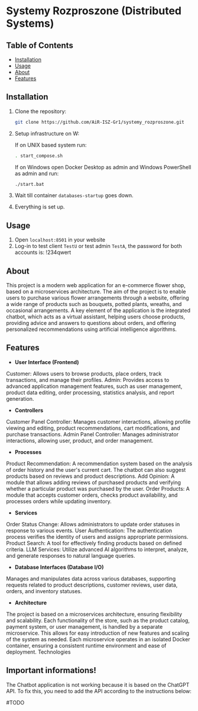 # Systemy Rozproszone (Distributed Systems)

## Table of Contents
  
  - [Installation](#installation)
  - [Usage](#usage)
  - [About](#about)
  - [Features](#features)

## Installation

1. Clone the repository:

    ```bash
    git clone https://github.com/AiR-ISZ-Gr1/systemy_rozproszone.git
    ```

2. Setup infrastructure on W:

    If on UNIX based system run:
    ```bash
    . start_compose.sh
    ```
   
    If on Windows open Docker Desktop as admin and Windows PowerShell as admin and run:
    ```bash
    ./start.bat
    ```

5. Wait till container `databases-startup` goes down.

6. Everything is set up.


## Usage

1. Open `localhost:8501` in your website
2. Log-in to test client `TestU` or test admin `TestA`, the password for both accounts is: !234qwert

## About
This project is a modern web application for an e-commerce flower shop, based on a microservices architecture. The aim of the project is to enable users to purchase various flower arrangements through a website, offering a wide range of products such as bouquets, potted plants, wreaths, and occasional arrangements. A key element of the application is the integrated chatbot, which acts as a virtual assistant, helping users choose products, providing advice and answers to questions about orders, and offering personalized recommendations using artificial intelligence algorithms.

## Features

- **User Interface (Frontend)**

Customer: Allows users to browse products, place orders, track transactions, and manage their profiles.
Admin: Provides access to advanced application management features, such as user management, product data editing, order processing, statistics analysis, and report generation.

- **Controllers**

Customer Panel Controller: Manages customer interactions, allowing profile viewing and editing, product recommendations, cart modifications, and purchase transactions.
Admin Panel Controller: Manages administrator interactions, allowing user, product, and order management.

- **Processes**

Product Recommendation: A recommendation system based on the analysis of order history and the user's current cart. The chatbot can also suggest products based on reviews and product descriptions.
Add Opinion: A module that allows adding reviews of purchased products and verifying whether a particular product was purchased by the user.
Order Products: A module that accepts customer orders, checks product availability, and processes orders while updating inventory.

- **Services**

Order Status Change: Allows administrators to update order statuses in response to various events.
User Authentication: The authentication process verifies the identity of users and assigns appropriate permissions.
Product Search: A tool for effectively finding products based on defined criteria.
LLM Services: Utilize advanced AI algorithms to interpret, analyze, and generate responses to natural language queries.

- **Database Interfaces (Database I/O)**

Manages and manipulates data across various databases, supporting requests related to product descriptions, customer reviews, user data, orders, and inventory statuses.

- **Architecture**

The project is based on a microservices architecture, ensuring flexibility and scalability. Each functionality of the store, such as the product catalog, payment system, or user management, is handled by a separate microservice. This allows for easy introduction of new features and scaling of the system as needed. Each microservice operates in an isolated Docker container, ensuring a consistent runtime environment and ease of deployment.
Technologies

## Important informations!
The Chatbot application is not working because it is based on the ChatGPT API. To fix this, you need to add the API according to the instructions below:

#TODO
